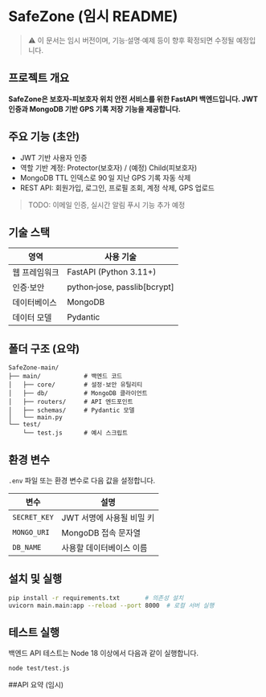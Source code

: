 # SafeZone (임시 README)
> ⚠️ 이 문서는 임시 버전이며, 기능·설명·예제 등이 향후 확정되면 수정될 예정입니다.

## 프로젝트 개요
**SafeZone은 보호자‑피보호자 위치 안전 서비스를 위한 FastAPI 백엔드입니다. JWT 인증과 MongoDB 기반 GPS 기록 저장 기능을 제공합니다.**

## 주요 기능 (초안)
  * JWT 기반 사용자 인증
  * 역할 기반 계정: Protector(보호자) / (예정) Child(피보호자)
  * MongoDB TTL 인덱스로 90 일 지난 GPS 기록 자동 삭제
  * REST API: 회원가입, 로그인, 프로필 조회, 계정 삭제, GPS 업로드
> TODO: 이메일 인증, 실시간 알림 푸시 기능 추가 예정

## 기술 스택
|영역|사용 기술|
|------|---|
|웹 프레임워크|FastAPI (Python 3.11+)|
|인증·보안|python‑jose, passlib[bcrypt]|
|데이터베이스|MongoDB|
|데이터 모델|Pydantic|

## 폴더 구조 (요약)
    SafeZone-main/
    ├── main/            # 백엔드 코드
    │   ├── core/        # 설정·보안 유틸리티
    │   ├── db/          # MongoDB 클라이언트
    │   ├── routers/     # API 엔드포인트
    │   ├── schemas/     # Pydantic 모델
    │   └── main.py
    └── test/
        └── test.js      # 예시 스크립트

## 환경 변수
`.env` 파일 또는 환경 변수로 다음 값을 설정합니다.

|변수|설명|
|----|---|
|`SECRET_KEY`|JWT 서명에 사용될 비밀 키|
|`MONGO_URI`|MongoDB 접속 문자열|
|`DB_NAME`|사용할 데이터베이스 이름|

## 설치 및 실행
```bash
pip install -r requirements.txt       # 의존성 설치
uvicorn main.main:app --reload --port 8000  # 로컬 서버 실행
```

## 테스트 실행
백엔드 API 테스트는 Node 18 이상에서 다음과 같이 실행합니다.
```bash
node test/test.js
```

##API 요약 (임시)
